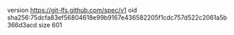 version https://git-lfs.github.com/spec/v1
oid sha256:75dcfa83ef56804618e99b9167e436582205f1cdc757d522c2061a5b366d3acd
size 601
